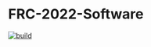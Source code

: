 # FRC-2022-Software

[![build](https://github.com/PikeRoboDevils/FRC-2022-Software/actions/workflows/build.yml/badge.svg?branch=develop)](https://github.com/PikeRoboDevils/FRC-2022-Software/actions/workflows/build.yml)
